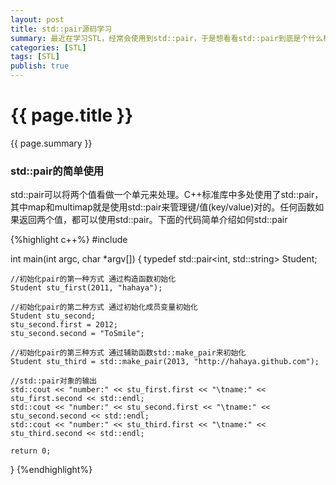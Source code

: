 ```yaml
---
layout: post
title: std::pair源码学习
summary: 最近在学习STL，经常会使用到std::pair，于是想看看std::pair到底是个什么样神奇的东西，
categories: [STL]
tags: [STL]
publish: true
---
```


# {{ page.title }} #
{{ page.summary }}

### std::pair的简单使用 ###
std::pair可以将两个值看做一个单元来处理。C++标准库中多处使用了std::pair，其中map和multimap就是使用std::pair来管理键/值(key/value)对的。任何函数如果返回两个值，都可以使用std::pair。下面的代码简单介绍如何std::pair  

{%highlight c++%}
#include <iostream>

int main(int argc, char *argv[])
{
    typedef std::pair<int, std::string> Student;

    //初始化pair的第一种方式 通过构造函数初始化
    Student stu_first(2011, "hahaya");

    //初始化pair的第二种方式 通过初始化成员变量初始化
    Student stu_second;
    stu_second.first = 2012;
    stu_second.second = "ToSmile";

    //初始化pair的第三种方式 通过辅助函数std::make_pair来初始化
    Student stu_third = std::make_pair(2013, "http://hahaya.github.com");

    //std::pair对象的输出
    std::cout << "number:" << stu_first.first << "\tname:" << stu_first.second << std::endl;
    std::cout << "number:" << stu_second.first << "\tname:" << stu_second.second << std::endl;
    std::cout << "number:" << stu_third.first << "\tname:" << stu_third.second << std::endl;

    return 0;
}
{%endhighlight%}


